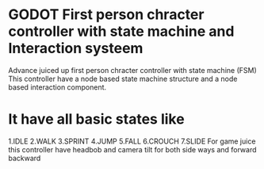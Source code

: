 # GODOT First person chracter controller with state machine and Interaction systeem
Advance juiced up first person chracter controller with state machine (FSM)
This controller have a node based state machine structure and a node based interaction component.
# It have all basic states like
1.IDLE
2.WALK
3.SPRINT
4.JUMP
5.FALL
6.CROUCH
7.SLIDE
For game juice this controller have headbob and camera tilt for both side ways and forward backward
